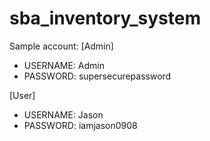 # sba_inventory_system

Sample account:
[Admin]
- USERNAME: Admin
- PASSWORD: supersecurepassword

[User]
- USERNAME: Jason
- PASSWORD: iamjason0908